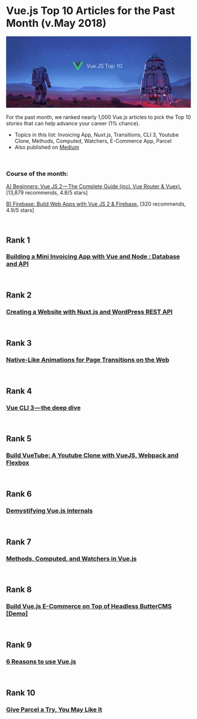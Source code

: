 # Vue.js Top 10 Articles for the Past Month (v.May 2018)

<img src="may-vue-top10.jpg" width="800" alt="Mybridge"></a>

For the past month, we ranked nearly 1,000 Vue.js articles to pick the Top 10 stories that can help advance your career (1% chance).

* Topics in this list: Invoicing App, Nuxt.js, Transitions, CLI 3, Youtube Clone, Methods, Computed, Watchers, E-Commerce App, Parcel
* Also published on [Medium](https://goo.gl/XNHahL)

<br>

### Course of the month:

[A) Beginners: Vue JS 2 — The Complete Guide (incl. Vue Router & Vuex).](http://bit.ly/2CZ1kvh) [13,879 recommends, 4.8/5 stars]

[B) Firebase: Build Web Apps with Vue JS 2 & Firebase.](http://bit.ly/2Iqf4p6) [320 recommends, 4.9/5 stars]

<br>

## Rank 1
### [Building a Mini Invoicing App with Vue and Node : Database and API](https://scotch.io/tutorials/building-a-mini-invoicing-app-with-vue-and-node-database-and-api?utm_source=mybridge&utm_medium=blog&utm_campaign=read_more)


<br>

## Rank 2
### [Creating a Website with Nuxt.js and WordPress REST API](https://medium.com/@moustachedesign/creating-a-website-with-nuxt-js-and-wordpress-rest-api-51cf66599cf3?utm_source=mybridge&utm_medium=blog&utm_campaign=read_more)


<br>

## Rank 3
### [Native-Like Animations for Page Transitions on the Web](https://css-tricks.com/native-like-animations-for-page-transitions-on-the-web?utm_source=mybridge&utm_medium=blog&utm_campaign=read_more)


<br>

## Rank 4
### [Vue CLI 3 — the deep dive](https://blog.logrocket.com/vue-cli-3-the-deep-dive-41dff070ac4a?utm_source=mybridge&utm_medium=blog&utm_campaign=read_more)


<br>

## Rank 5
### [Build VueTube: A Youtube Clone with VueJS, Webpack and Flexbox](https://medium.com/techtrument/build-a-video-player-like-youtube-in-vuejs-webpack-and-flexbox-b51ef9bede0b?utm_source=mybridge&utm_medium=blog&utm_campaign=read_more)


<br>

## Rank 6
### [Demystifying Vue.js internals](https://medium.com/js-imaginea/the-vue-js-internals-7b76f76813e3?utm_source=mybridge&utm_medium=blog&utm_campaign=read_more)


<br>

## Rank 7
### [Methods, Computed, and Watchers in Vue.js](https://css-tricks.com/methods-computed-and-watchers-in-vue-js?utm_source=mybridge&utm_medium=blog&utm_campaign=read_more)


<br>

## Rank 8
### [Build Vue.js E-Commerce on Top of Headless ButterCMS [Demo]](https://snipcart.com/blog/vuejs-ecommerce-headless-buttercms?utm_source=mybridge&utm_medium=blog&utm_campaign=read_more)


<br>

## Rank 9
### [6 Reasons to use Vue.js](https://dev.to/lynnewritescode/6-reasons-to-use-vuejs-1p6c?utm_source=mybridge&utm_medium=blog&utm_campaign=read_more)


<br>

## Rank 10
### [Give Parcel a Try, You May Like It](https://medium.com/@michaelsholty/give-parcel-a-try-you-may-like-it-75cd12a2bfb8?utm_source=mybridge&utm_medium=blog&utm_campaign=read_more)
